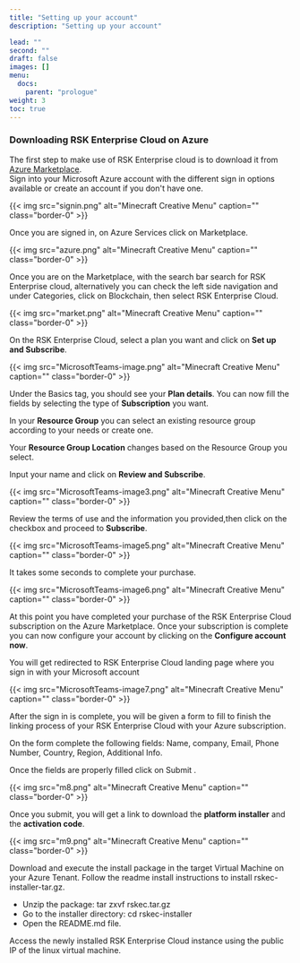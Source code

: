```yaml
---
title: "Setting up your account"
description: "Setting up your account"

lead: ""
second: ""
draft: false
images: []
menu:
  docs:
    parent: "prologue"
weight: 3
toc: true
---
```


### Downloading RSK Enterprise Cloud on Azure

<!-- {{< img src="quick.png" alt="Minecraft Creative Menu" caption="<em>Welcome to RSK Enterprise Cloud</em>" class="border-0" >}} -->

The first step to make use of RSK Enterprise cloud is to download it from [Azure Marketplace](https://portal.azure.com/#home).  
Sign into your Microsoft Azure account with the different sign in options available or create an account if you don't have one. 

{{< img src="signin.png" alt="Minecraft Creative Menu" caption="<em></em>" class="border-0" >}} 

Once you are signed in, on Azure Services  click on Marketplace.

{{< img src="azure.png" alt="Minecraft Creative Menu" caption="<em></em>" class="border-0" >}} 

Once you are on the Marketplace, with the search bar search for RSK Enterprise cloud, alternatively you can check the left side navigation and under Categories, click on Blockchain, then select RSK Enterprise Cloud.

{{< img src="market.png" alt="Minecraft Creative Menu" caption="<em></em>" class="border-0" >}} 

On the RSK Enterprise Cloud, select a plan you want and click on **Set up and Subscribe**.

{{< img src="MicrosoftTeams-image.png" alt="Minecraft Creative Menu" caption="<em></em>" class="border-0" >}}

Under the Basics tag, you should see your **Plan details**. You can now fill the fields by selecting the type of **Subscription** you want.

In your **Resource Group** you can select an existing resource group according to your needs or create one.

Your **Resource Group Location** changes based on the Resource Group you select.

Input your name and click on **Review and Subscribe**. 

{{< img src="MicrosoftTeams-image3.png" alt="Minecraft Creative Menu" caption="<em></em>" class="border-0" >}}

Review the terms of use and the information you provided,then  click on the checkbox and proceed to **Subscribe**.

{{< img src="MicrosoftTeams-image5.png" alt="Minecraft Creative Menu" caption="<em></em>" class="border-0" >}}

It takes some seconds to complete your purchase.

{{< img src="MicrosoftTeams-image6.png" alt="Minecraft Creative Menu" caption="<em></em>" class="border-0" >}}

At this point you have completed your purchase of the RSK Enterprise Cloud subscription on the Azure Marketplace. Once  your subscription is complete you can now configure your account by clicking on the **Configure account now**.


You will get redirected to RSK Enterprise Cloud landing page where you  sign in with your Microsoft account

{{< img src="MicrosoftTeams-image7.png" alt="Minecraft Creative Menu" caption="<em></em>" class="border-0" >}}

After the sign in is complete, you will be given a form to fill to finish the linking process of your RSK Enterprise Cloud with your Azure subscription.


On the form complete the following fields: Name, company, Email, Phone Number, Country, Region, Additional Info.

Once the fields are properly filled click on Submit .

{{< img src="m8.png" alt="Minecraft Creative Menu" caption="<em></em>" class="border-0" >}}

Once you submit, you will get a link to download the **platform installer** and the **activation code**.

{{< img src="m9.png" alt="Minecraft Creative Menu" caption="<em></em>" class="border-0" >}}

Download and execute the install package in the target Virtual Machine on your Azure Tenant. Follow the readme install instructions to install rskec-installer-tar.gz.


* Unzip the package: tar zxvf rskec.tar.gz
* Go to the installer directory: cd rskec-installer
* Open the README.md file.

Access the newly installed RSK Enterprise Cloud instance using the public IP of the linux virtual machine.